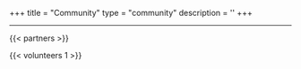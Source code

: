 +++
title = "Community"
type = "community"
description = ''
+++

<hr />

{{< partners >}}

{{< volunteers 1 >}}


